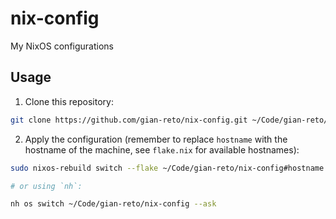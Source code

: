 # nix-config

My NixOS configurations

## Usage

1. Clone this repository:

```sh
git clone https://github.com/gian-reto/nix-config.git ~/Code/gian-reto/nix-config
```

2. Apply the configuration (remember to replace `hostname` with the hostname of
   the machine, see `flake.nix` for available hostnames):

```sh
sudo nixos-rebuild switch --flake ~/Code/gian-reto/nix-config#hostname

# or using `nh`:

nh os switch ~/Code/gian-reto/nix-config --ask
```
